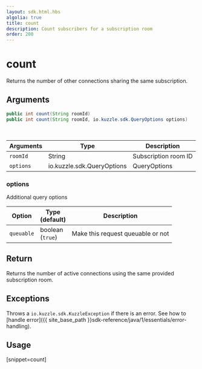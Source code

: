 ```yaml
---
layout: sdk.html.hbs
algolia: true
title: count
description: Count subscribers for a subscription room
order: 200
---
```


# count

Returns the number of other connections sharing the same subscription.

## Arguments

```java
public int count(String roomId)
public int count(String roomId, io.kuzzle.sdk.QueryOptions options)
```

<br/>

| Arguments    | Type    | Description |
|--------------|---------|-------------|
| `roomId` | String | Subscription room ID |
| `options` | io.kuzzle.sdk.QueryOptions | QueryOptions |

### options

Additional query options

| Option     | Type<br/>(default)    | Description                       |
| ---------- | ------- | --------------------------------- |
| `queuable` | boolean<br/>(`true`) | Make this request queuable or not |

## Return

Returns the number of active connections using the same provided subscription room.

## Exceptions

Throws a `io.kuzzle.sdk.KuzzleException` if there is an error. See how to [handle error]({{ site_base_path }}sdk-reference/java/1/essentials/error-handling).

## Usage

[snippet=count]

